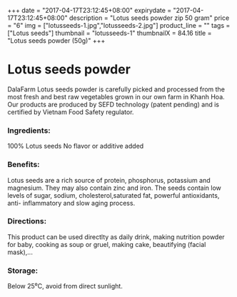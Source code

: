 +++
date = "2017-04-17T23:12:45+08:00"
expirydate = "2017-04-17T23:12:45+08:00"
description = "Lotus seeds powder zip 50 gram"
price = "6"
img = ["lotusseeds-1.jpg","lotusseeds-2.jpg"]
product_line = ""
tags = ["Lotus seeds"]
thumbnail = "lotusseeds-1"
thumbnailX = 84.16
title = "Lotus seeds powder (50g)"
+++

# Lotus seeds powder

DalaFarm Lotus seeds powder is carefully picked and processed from the most fresh and best raw vegetables 
grown in our own farm in Khanh Hoa. Our products are produced by SEFD technology (patent pending) and 
is certified by Vietnam Food Safety regulator.


### Ingredients: 
100% Lotus seeds
No flavor or additive added

### Benefits: 
Lotus seeds are a rich source of protein,
phosphorus, potassium and magnesium. 
They may also contain zinc and iron. 
The seeds contain low levels of sugar, 
sodium, cholesterol,saturated fat, 
powerful antioxidants, anti-
inflammatory and slow aging process.

### Directions:  
This product can be used directlty as 
daily drink, making nutrition powder 
for baby, cooking as soup or gruel, 
making cake, beautifying (facial mask),...

### Storage: 
Below 25⁰C, avoid from direct sunlight.

